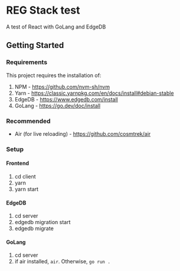 # REG Stack test
A test of React with GoLang and EdgeDB

## Getting Started 

### Requirements
This project requires the installation of:
1. NPM - https://github.com/nvm-sh/nvm
2. Yarn - https://classic.yarnpkg.com/en/docs/install#debian-stable
3. EdgeDB - https://www.edgedb.com/install
4. GoLang - https://go.dev/doc/install

### Recommended
  - Air (for live reloading) - https://github.com/cosmtrek/air

### Setup

#### Frontend
1. cd client
2. yarn
3. yarn start

#### EdgeDB
1. cd server
2. edgedb migration start
3. edgedb migrate

#### GoLang
1. cd server
2. if air installed, `air`. Otherwise, `go run .`